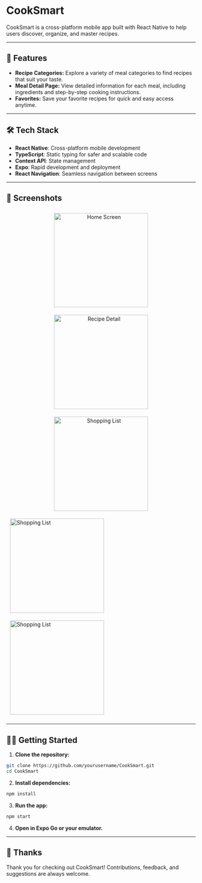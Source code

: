 # CookSmart

CookSmart is a cross-platform mobile app built with React Native to help users discover, organize, and master recipes.

---

## 🚀 Features

- **Recipe Categories:** Explore a variety of meal categories to find recipes that suit your taste.
- **Meal Detail Page:** View detailed information for each meal, including ingredients and step-by-step cooking instructions.
- **Favorites:** Save your favorite recipes for quick and easy access anytime.

---

## 🛠️ Tech Stack

- **React Native**: Cross-platform mobile development
- **TypeScript**: Static typing for safer and scalable code
- **Context API**: State management
- **Expo**: Rapid development and deployment
- **React Navigation**: Seamless navigation between screens

---

## 📱 Screenshots

<div align="center">
  <img src="assets/screenshots/startscreen.png" alt="Home Screen" width="250" style="margin: 10px;" />
  <img src="assets/screenshots/drawer.png" alt="Recipe Detail" width="250" style="margin: 10px;" />
  <img src="assets/screenshots/categoryItmes.png" alt="Shopping List" width="250" style="margin: 10px;" />
</div>
  <img src="assets/screenshots/mealDetail.png" alt="Shopping List" width="250" style="margin: 10px;" />
</div>
  <img src="assets/screenshots/favorites.png" alt="Shopping List" width="250" style="margin: 10px;" />
</div>

---

## 🧑‍🍳 Getting Started

1. **Clone the repository:**

```bash
git clone https://github.com/yourusername/CookSmart.git
cd CookSmart
```

2. **Install dependencies:**

```bash
npm install
```

3. **Run the app:**

```bash
npm start
```

4. **Open in Expo Go or your emulator.**

---
## 🙏 Thanks

Thank you for checking out CookSmart! Contributions, feedback, and suggestions are always welcome.